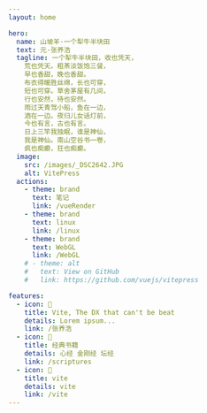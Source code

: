 ```yaml
---
layout: home

hero:
  name: 山坡羊·一个犁牛半块田
  text: 元·张养浩
  tagline: 一个犁牛半块田，收也凭天，
    荒也凭天。粗茶淡饭饱三餐，
    早也香甜，晚也香甜。
    布衣得暖胜丝绵，长也可穿，
    短也可穿。草舍茅屋有几间，
    行也安然，待也安然。
    雨过天青驾小船，鱼在一边，
    酒在一边。夜归儿女话灯前，
    今也有言，古也有言。
    日上三竿我独眠，谁是神仙，
    我是神仙。南山空谷书一卷，
    疯也痴癫，狂也痴癫。
  image:
    src: /images/_DSC2642.JPG
    alt: VitePress
  actions:
    - theme: brand
      text: 笔记
      link: /vueRender
    - theme: brand
      text: linux
      link: /linux
    - theme: brand
      text: WebGL
      link: /WebGL
    # - theme: alt
    #   text: View on GitHub
    #   link: https://github.com/vuejs/vitepress

features:
  - icon: 📜
    title: Vite, The DX that can't be beat
    details: Lorem ipsum...
    link: /张养浩
  - icon: 🔱
    title: 经典书籍
    details: 心经 金刚经 坛经
    link: /scriptures
  - icon: 🔱
    title: vite
    details: vite
    link: /vite
---
```

<style>

    :root {
  --vp-home-hero-name-color: transparent;
  --vp-home-hero-name-background: -webkit-linear-gradient(120deg, #bd34fe, #41d1ff);
}
</style>

<script setup>
import clockCanvas from './components/clockCanvas.vue'

</script>

<clockCanvas/>
